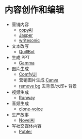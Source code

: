 # 内容创作和编辑
* 营销内容
  * [copyAI](./copyai.md)
  * [Jasper](./jasper.md)
  * [writesonic](./writesonic.md)
* 文本改写
  * [QuillBot](./quillbot.md)
* 生成 PPT
  * [Gamma](./gramma.md)
* 图片生成
  * [ComfyUI](./ComfyUI.md)
  * 营销图片生成 [Canva](./canva.md)
  * [remove bg](./remove-bg.md) 去背景/水印+ 背景
* 视频生成
  * [Runway](./runway.md)
* 音频生成
  * [clone-voice](./clone-voice.md)
* 生产故事
  * [NovelAI](./novelai.md)
* 写社交媒体内容
  * [Publer](./publer.md)